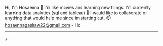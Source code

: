 Hi, I'm Hosaenna 👋 
I'm like movies and learning new things.
I'm currently learning data analytics (sql and tableau)
💞️ I would like to collaborate on anything that would help me since im starting out.
📫  hosaennagashaw22@gmail.com - Ho
____
⚡ 
<!---
hosaenna22/hosaenna22 is a ✨ special ✨ repository because its `README.md` (this file) appears on your GitHub profile.
You can click the Preview link to take a look at your changes.
--->
